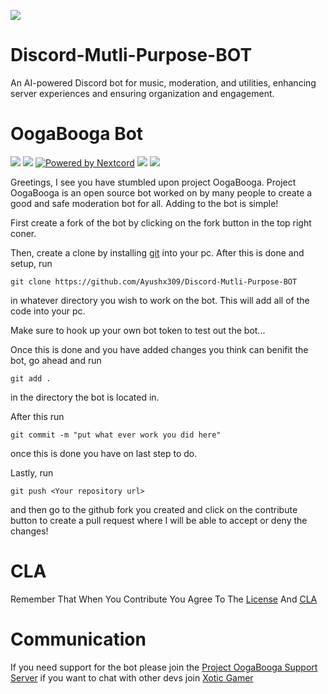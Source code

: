 

![](https://yt3.googleusercontent.com/BV3BfZ_aFWJXLeePO0KaM5pIYn5rxn0cEcXy8cXtIFKZOJ9fPAutMApUc3aP7rqsu0C8mFxUGw=s900-c-k-c0x00ffffff-no-rj)

# Discord-Mutli-Purpose-BOT
 An AI-powered Discord bot for music, moderation, and utilities, enhancing server experiences and ensuring organization and engagement.


# OogaBooga Bot


[![](https://discord.com/api/guilds/519527459620651011/embed.png)](https://discord.gg/bZJYdBXGjr)
[![](https://custom-icon-badges.herokuapp.com/github/commit-activity/w/glowstik-yt/projglow?style=plastic&logo=github)](https://github.com/Ayushx309/Discord-Mutli-Purpose-BOT)
[![Powered by Nextcord](https://img.shields.io/github/license/Glowstik-YT/projglow?style=plastic)](LICENSE)
[![](https://custom-icon-badges.herokuapp.com/bitbucket/issues/Glowstik-YT/projglow?style=plastic&logo=github)](https://github.com/Ayushx309/Discord-Mutli-Purpose-BOT/issues)
[![](https://img.shields.io/github/issues-pr-raw/Glowstik-YT/projglow?color=gree&label=Pull%20Requests&style=plastic)](https://github.com/Ayushx309/Discord-Mutli-Purpose-BOT/pulls)

Greetings, I see you have stumbled upon project OogaBooga. Project OogaBooga is an open source bot worked on by many people to create a 
good and safe moderation bot for all. Adding to the bot is simple!

First create a fork of the bot by clicking on the fork button in the top right coner.

Then, create a clone by installing [git](https://git-scm.com/) into your pc. After this is done and setup, run 
```
git clone https://github.com/Ayushx309/Discord-Mutli-Purpose-BOT
```
in whatever directory you wish to work on the bot. This will add all of the code into your pc.

Make sure to hook up your own bot token to test out the bot...

Once this is done and you have added changes you think can benifit the bot, go ahead and run
```
git add .
```
in the directory the bot is located in.

After this run
```
git commit -m "put what ever work you did here"
```
once this is done you have on last step to do.

Lastly, run 
```
git push <Your repository url>
```
and then go to the github fork you created and click on the contribute button to create a pull request where I will be able to accept or deny the changes!
# CLA
Remember That When You Contribute You Agree To The [License](/LICENSE) And [CLA](/CLA.md)

# Communication

If you need support for the bot please join the [Project OogaBooga Support Server](https://discord.gg/bZJYdBXGjr) if you want to chat with other devs join [Xotic Gamer](https://discord.gg/bZJYdBXGjr)
